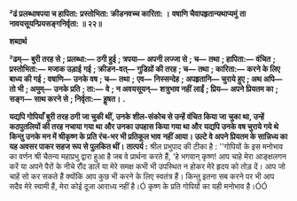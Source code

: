 **²ढं प्रलब्धाषपया च हापिता:** **प्रस्तोभिता: क्रीडनवच्च कारिता: ।** **वषाणि चैवापहृतान्यथाप्यमुं** **ता नावयसूयन्प्रियसङ्गनिर्वृता: ॥ २२॥** 

**शब्दार्थ** 

**²ढम्—** **बुरी तरह से** **; प्रलब्धा:—** **ठगी हुई** **; त्रपया—** **अपनी लज्जा से** **; च—** **तथा** **; हापिता:—** **वंचित** **; प्रस्तोभिता:—** **मजाक उड़ाई** **गई** **; क्रीडन-वत्—** **गुडिय़ों की तरह** **; च—** **तथा** **; कारिता:—** **करने के लिए बाध्य की गई** **; वषाणि—** **उनके वष** **; च—** **तथा** **;** **एव—** **निस्सन्देह** **; अपहृतानि—** **चुराये हुए** **; अथ अपि—** **तो भी** **; अमुम्—** **उनके प्रति** **; ता:—** **वे** **; न अवयसूयन्—** **शत्रुभाव नहीं** **लाईं** **; प्रिय—** **अपने प्रियतम का** **; सङ्ग—** **साथ करने से** **; निर्वृता:—** **हॢषत।** **.** 

**यद्यपि गोपियाँ बुरी तरह ठगी जा चुकी थीं, उनके शील-संकोच से उन्हें वंचित किया जा** **चुका था, उन्हें कठपुतलियों की तरह नचाया गया था और उनका उपहास किया गया था और** **यद्यपि उनके वष चुराये गये थे किन्तु उनके मन में श्रीकृष्ण के प्रति रंच-भर भी प्रतिकूल भाव** **नहीं आया। उल्टे वे अपने प्रियतम के सान्निध्य का यह अवसर पाकर सहज रूप से पुलकित थीं।** **तात्पर्य :** श्रील प्रभुपाद की टीका है : ''गोपियों के इस मनोभाव का वर्णन श्री चैतन्य महाप्रभु द्वारा हुआ है जब वे प्रार्थना करते हैं, 'हे भगवान् कृष्ण! आप चाहे मेरा आङ्क्षलगन करें या अपने पैरों के नीचे रौंद डालें या मेरे समक्ष कभी भी उपस्थित न होकर मेरे हृदय को तोड़ दें। आप जो चाहें सो कर सकते हैं क्योंकि आप कुछ भी करने के लिए स्वतंत्र हैं। किन्तु इतना सब करने पर भी आप सदैव मेरे स्वामी हैं, मेरा कोई दूजा आराध्य नहीं है।Ó कृष्ण के प्रति गोपियों का यही मनोभाव है।ÓÓ  